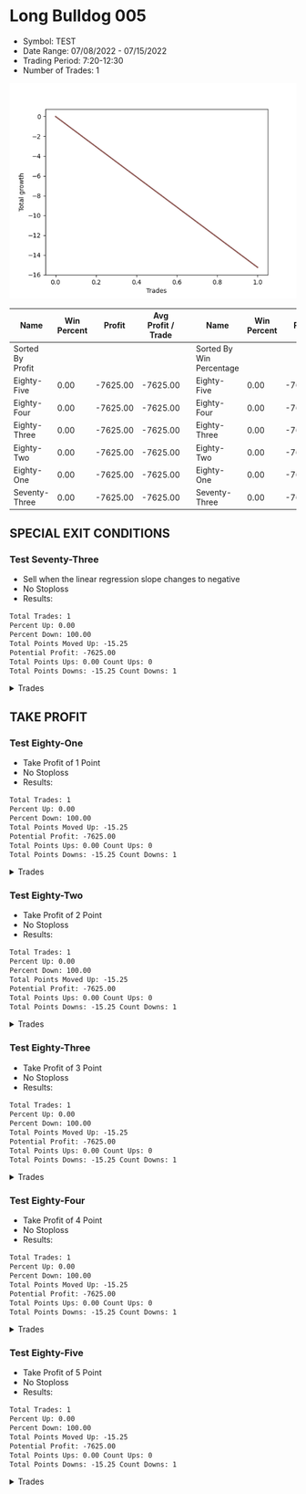 # Long Bulldog 005 
- Symbol: TEST
- Date Range: 07/08/2022 - 07/15/2022
- Trading Period: 7:20-12:30
- Number of Trades: 1

![Plot](LongBulldog005TEST.png)

| Name | Win Percent | Profit | Avg Profit / Trade |     | Name | Win Percent | Profit | Avg Profit / Trade |
| ---- | ----------- | ------ | ------------------ | --- | ---- | ----------- | ------ | ------------------ |
| Sorted By <br> Profit | | | | | Sorted By <br> Win Percentage ||||
| Eighty-Five | 0.00 | -7625.00 | -7625.00 |     | Eighty-Five | 0.00 | -7625.00 | -7625.00 |
| Eighty-Four | 0.00 | -7625.00 | -7625.00 |     | Eighty-Four | 0.00 | -7625.00 | -7625.00 |
| Eighty-Three | 0.00 | -7625.00 | -7625.00 |     | Eighty-Three | 0.00 | -7625.00 | -7625.00 |
| Eighty-Two | 0.00 | -7625.00 | -7625.00 |     | Eighty-Two | 0.00 | -7625.00 | -7625.00 |
| Eighty-One | 0.00 | -7625.00 | -7625.00 |     | Eighty-One | 0.00 | -7625.00 | -7625.00 |
| Seventy-Three | 0.00 | -7625.00 | -7625.00 |     | Seventy-Three | 0.00 | -7625.00 | -7625.00 |

## SPECIAL EXIT CONDITIONS 

### Test Seventy-Three
* Sell when the linear regression slope changes to negative
* No Stoploss
* Results:
```
Total Trades: 1
Percent Up: 0.00
Percent Down: 100.00
Total Points Moved Up: -15.25
Potential Profit: -7625.00
Total Points Ups: 0.00 Count Ups: 0
Total Points Downs: -15.25 Count Downs: 1
```

<details><summary>Trades</summary>

<code>In: 2022-07-12 12:15:00		Out: 2022-07-12 12:44:55		Total Position Time: 29:55		Total Move Up: -15.25		Total to Date: -15.25</code> <br />


</details>

## TAKE PROFIT

### Test Eighty-One
* Take Profit of 1 Point
* No Stoploss
* Results:
```
Total Trades: 1
Percent Up: 0.00
Percent Down: 100.00
Total Points Moved Up: -15.25
Potential Profit: -7625.00
Total Points Ups: 0.00 Count Ups: 0
Total Points Downs: -15.25 Count Downs: 1
```

<details><summary>Trades</summary>

<code>In: 2022-07-12 12:15:00		Out: 2022-07-12 12:44:55		Total Position Time: 29:55		Total Move Up: -15.25		Total to Date: -15.25</code> <br />


</details>

### Test Eighty-Two
* Take Profit of 2 Point
* No Stoploss
* Results:
```
Total Trades: 1
Percent Up: 0.00
Percent Down: 100.00
Total Points Moved Up: -15.25
Potential Profit: -7625.00
Total Points Ups: 0.00 Count Ups: 0
Total Points Downs: -15.25 Count Downs: 1
```

<details><summary>Trades</summary>

<code>In: 2022-07-12 12:15:00		Out: 2022-07-12 12:44:55		Total Position Time: 29:55		Total Move Up: -15.25		Total to Date: -15.25</code> <br />


</details>

### Test Eighty-Three
* Take Profit of 3 Point
* No Stoploss
* Results:
```
Total Trades: 1
Percent Up: 0.00
Percent Down: 100.00
Total Points Moved Up: -15.25
Potential Profit: -7625.00
Total Points Ups: 0.00 Count Ups: 0
Total Points Downs: -15.25 Count Downs: 1
```

<details><summary>Trades</summary>

<code>In: 2022-07-12 12:15:00		Out: 2022-07-12 12:44:55		Total Position Time: 29:55		Total Move Up: -15.25		Total to Date: -15.25</code> <br />


</details>

### Test Eighty-Four
* Take Profit of 4 Point
* No Stoploss
* Results:
```
Total Trades: 1
Percent Up: 0.00
Percent Down: 100.00
Total Points Moved Up: -15.25
Potential Profit: -7625.00
Total Points Ups: 0.00 Count Ups: 0
Total Points Downs: -15.25 Count Downs: 1
```

<details><summary>Trades</summary>

<code>In: 2022-07-12 12:15:00		Out: 2022-07-12 12:44:55		Total Position Time: 29:55		Total Move Up: -15.25		Total to Date: -15.25</code> <br />


</details>

### Test Eighty-Five
* Take Profit of 5 Point
* No Stoploss
* Results:
```
Total Trades: 1
Percent Up: 0.00
Percent Down: 100.00
Total Points Moved Up: -15.25
Potential Profit: -7625.00
Total Points Ups: 0.00 Count Ups: 0
Total Points Downs: -15.25 Count Downs: 1
```

<details><summary>Trades</summary>

<code>In: 2022-07-12 12:15:00		Out: 2022-07-12 12:44:55		Total Position Time: 29:55		Total Move Up: -15.25		Total to Date: -15.25</code> <br />


</details>